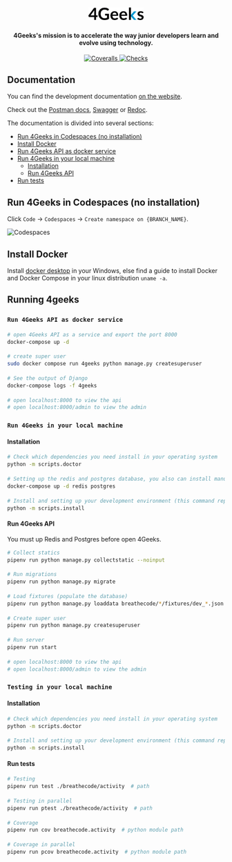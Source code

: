 <h1 align="center"> 
  <br>
  <a href="https://breatheco.de/"><img src="https://raw.githubusercontent.com/breatheco-de/apiv2/main/breathecode/static/assets/logo.png" alt="4Geeks" width="128"></a>
  <br>
</h1>

<h4 align="center">4Geeks's mission is to <b>accelerate the way junior developers learn and evolve</b> using technology.</h4>

<p align="center">
  <a href="https://coveralls.io/github/breatheco-de/apiv2">
    <img src="https://img.shields.io/coveralls/github/breatheco-de/apiv2"
         alt="Coveralls">
  </a>

  <a href="https://github.com/breatheco-de/apiv2/actions/workflows/dockerhub.yml">
    <img src="https://github.com/breatheco-de/apiv2/actions/workflows/checks.yml/badge.svg"
         alt="Checks">
  </a>
</p>

## Documentation

You can find the development documentation [on the website](https://breatheco-de.github.io/apiv2/).

Check out the [Postman docs](https://documenter.getpostman.com/view/2432393/T1LPC6ef), [Swagger](https://breathecode.herokuapp.com/swagger/) or [Redoc](https://breathecode.herokuapp.com/swagger/).

The documentation is divided into several sections:


-   [Run 4Geeks in Codespaces (no installation)](#run-4geeks-in-codespaces-no-instalation)
-   [Install Docker](#install-docker)
-   [Run 4Geeks API as docker service](#run-4geeks-api-as-docker-service)
-   [Run 4Geeks in your local machine](#run-4geeks-api-in-your-local-machine)
    -   [Installation](#installation)
    -   [Run 4Geeks API](#run-4geeks-api)
-   [Run tests](#run-tests)

## Run 4Geeks in Codespaces (no installation)

Click `Code` -> `Codespaces` -> `Create namespace on {BRANCH_NAME}`.

![Codespaces](docs/images/codespaces.png)

## Install Docker

Install [docker desktop](https://www.docker.com/products/docker-desktop) in your Windows, else find a guide to install Docker and Docker Compose in your linux distribution `uname -a`.

## Running 4geeks

### `Run 4Geeks API as docker service`

```bash
# open 4Geeks API as a service and export the port 8000
docker-compose up -d

# create super user
sudo docker compose run 4geeks python manage.py createsuperuser

# See the output of Django
docker-compose logs -f 4geeks

# open localhost:8000 to view the api
# open localhost:8000/admin to view the admin
```

### `Run 4Geeks in your local machine`

#### Installation

```bash
# Check which dependencies you need install in your operating system
python -m scripts.doctor

# Setting up the redis and postgres database, you also can install manually in your local machine this databases
docker-compose up -d redis postgres

# Install and setting up your development environment (this command replace your .env file)
python -m scripts.install
```

#### Run 4Geeks API

You must up Redis and Postgres before open 4Geeks.

```bash
# Collect statics
pipenv run python manage.py collectstatic --noinput

# Run migrations
pipenv run python manage.py migrate

# Load fixtures (populate the database)
pipenv run python manage.py loaddata breathecode/*/fixtures/dev_*.json

# Create super user
pipenv run python manage.py createsuperuser

# Run server
pipenv run start

# open localhost:8000 to view the api
# open localhost:8000/admin to view the admin
```

### `Testing in your local machine`

#### Installation

```bash
# Check which dependencies you need install in your operating system
python -m scripts.doctor

# Install and setting up your development environment (this command replace your .env file)
python -m scripts.install
```

#### Run tests

```bash
# Testing
pipenv run test ./breathecode/activity  # path

# Testing in parallel
pipenv run ptest ./breathecode/activity  # path

# Coverage
pipenv run cov breathecode.activity  # python module path

# Coverage in parallel
pipenv run pcov breathecode.activity  # python module path
```
